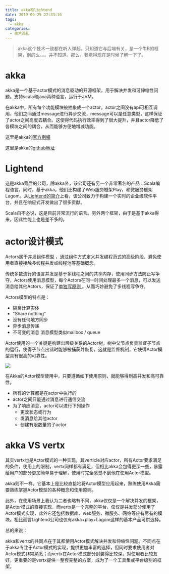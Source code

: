```yaml
---
title: akka和lightend
date: 2019-09-25 22:33:16
tags:
  - akka
categories:
  - 技术巡礼
---
```


> akka这个技术一致都在听人弹起，只知道它与后端有关，是一个牛B的框架，别的么。。。并不知道。那么，我觉得现在是时候了解一下了。

<!-- more -->

# akka

akka是一个基于actor模式的消息驱动的开源框架，用于解决并发和可伸缩性问题。支持scala和java两种语言，运行于JVM。

在akka中，所有每个功能模块被抽象成一个actor，actor之间没有api可相互调用，他们之间通过message进行异步交流，message可以是任意类型，这样保证了actor之间高度去耦合。这使得代码执行效率得到了很大提升，并且actor降低了各模块之间的耦合，从而能够方便地增减功能。

这里是akka的[官方例程](https://developer.lightbend.com/guides/akka-quickstart-java/)

这里是akka的[github地址](https://developer.lightbend.com/guides/akka-quickstart-java/)

# Lightend

这是akka背后的公司，除akka外，该公司还有另一个非常著名的产品：Scala编程语言。同时，基于akka，他们还构建了Web服务框架Play，和微服务框架Lagom。从[Lightend的简介](https://www.lightbend.com/about-lightbend)上看，该公司致力于构建一个实时的企业级软件平台，并且在响应式开发做出了很多贡献。

Scala自不必说，这是目前非常流行的语言。另外两个框架，由于是基于akka得来，因此性能上也是差不多的。

# actor设计模式

 Actors属于并发组件模型 ，通过组件方式定义并发编程范式的高级阶段，避免使用者直接接触多线程并发或线程池等基础概念。

传统多数流行的语言并发是基于多线程之间的共享内存，使用同步方法防止写争夺，Actors使用消息模型，每个Actors在同一时间处理最多一个消息，可以发送消息给其他Actors，保证了[单独写原则 ](https://www.jdon.com/performance/singlewriter.html)。从而巧妙避免了多线程写争夺。

Actors模型的特点是：

  - 隔离计算实体
  - "Share nothing"
  - 没有任何地方同步
  - 异步消息传递
  - 不可变的消息 消息模型类似mailbox / queue

Actor使用的一个关键是构建出层级关系的Actor树，树中父节点负责监督子节点的运行，使得子节点出错时能够被捕获并恢复，这就是监督机制，它使得Actor模型具有很高的可靠性。

![](https://yqfile.alicdn.com/img_1aeb3f16f0f7045930299c586806561a.png)

在Akka的Actor模型使用中，只要遵循如下使用原则，就能够得到高并发和高可靠性。

- 所有的计算都是在actor中执行的
- actor之间只能通过消息进行通信交流
- 为了响应消息，actor可以进行下列操作
  -  更改状态或行为
  -  发消息给其他actor
  -  创建有限数量的子actor

# akka VS vertx

其实vertx也是Actor模式的一种实现，其verticle对应actor，所有Actor要求满足的条件，使用上的限制，vertx同样都有满足，但相比akka会包得更深一些，暴露给用户的部分更加简单易于理解，使用时完全感觉不到他在使用Actor模型。

akka则不一样，它基本上是比较直接地将Actor模型应用起来，熟练使用Akka需要熟练掌握Actor模型的各种概念和使用原则。

此外，在使用场景上我认为二者也略有不同，akka仅仅是一个解决并发的框架，是Actor模式的直接实现。而vertx是一个完整的平台，仅仅是并发部分使用了Actor模式实现，此外它还包括数据库、web服务、微服务、网络等应有尽有的模块。相比而言Lightend公司也仅有akka+play+Lagom这样的基本产品可供选择。

总的来说：

akka和vertx的共同点在于其都使用Actor模式解决并发和伸缩性问题。不同点在于akka专注于Actor模式的实现，提供更加丰富的选择，但同时要求使用者对Actor模式非常熟悉；而vertx在Actor模式部分封装得比较深，对使用者比较友好，更重要的是vertx提供一整套完整的方案，成为了一个工具集或平台级别的框架。

